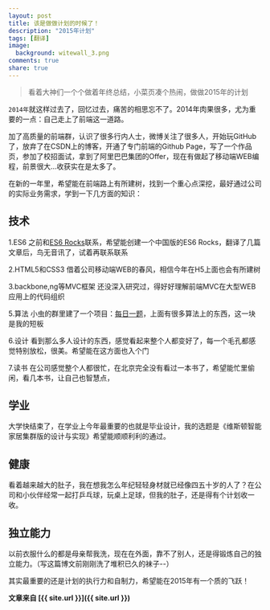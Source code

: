 ```yaml
---
layout: post
title: 该是做做计划的时候了！
description: "2015年计划"
tags: [翻译]
image:
  background: witewall_3.png
comments: true
share: true
---
```


>看着大神们一个个做着年终总结，小菜页凑个热闹，做做2015年的计划

`2014年`就这样过去了，回忆过去，痛苦的相思忘不了。2014年肉果很多，尤为重要的一点：自己走上了前端这一道路。

加了高质量的前端群，认识了很多行内人士，微博关注了很多人，开始玩GitHub了，放弃了在CSDN上的博客，开通了专门前端的Github Page，写了一个作品页，参加了校招面试，拿到了阿里巴巴集团的Offer，现在有做起了移动端WEB编程，前景很大...收获实在是太多了。


在新的一年里，希望能在前端路上有所建树，找到一个重心点深挖，最好通过公司的实际业务需求，学到一下几方面的知识：

## 技术

1.ES6
之前和[ES6 Rocks](http://www.es6rocks.com)联系，希望能创建一个中国版的ES6 Rocks，翻译了几篇文章后，鸟无音讯了，试着再联系联系

2.HTML5和CSS3
借着公司移动端WEB的春风，相信今年在H5上面也会有所建树

3.backbone,ng等MVC框架
还没深入研究过，得好好理解前端MVC在大型WEB应用上的代码组织

5.算法
小虫的群里建了一个项目：[每日一题](https://github.com/nunnly/everycode/issues)，上面有很多算法上的东西，这一块是我的短板

6.设计
看到那么多人设计的东西，感觉看起来整个人都变好了，每一个毛孔都感觉特别放松，很美。希望能在这方面也入个门

7.读书
在公司感觉整个人都很忙，在北京完全没有看过一本书了，希望能忙里偷闲，看几本书，让自己也智慧点，

## 学业

大学快结束了，在学业上今年最重要的也就是毕业设计，我的选题是《维斯顿智能家居集群版的设计与实现》希望能顺顺利利的通过。

## 健康

看着越来越大的肚子，我在想我怎么年纪轻轻身材就已经像四五十岁的人了？在公司和小伙伴经常一起打乒乓球，玩桌上足球，但我的肚子，还是得有个计划收一收。

## 独立能力

以前衣服什么的都是母亲帮我洗，现在在外面，靠不了别人，还是得锻炼自己的独立能力。（写这篇博文前刚刚洗了堆积已久的袜子--）

其实最重要的还是计划的执行力和自制力，希望能在2015年有一个质的飞跃！

**文章来自 [{{ site.url }}]({{ site.url }})**